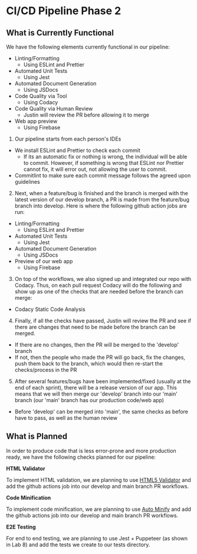 # CI/CD Pipeline Phase 2


## What is Currently Functional
We have the following elements currently functional in our pipeline:

- Linting/Formatting
  - Using ESLint and Prettier
- Automated Unit Tests
  - Using Jest
- Automated Document Generation
  - Using JSDocs
- Code Quality via Tool
  - Using Codacy
- Code Quality via Human Review
  - Justin will review the PR before allowing it to merge
- Web app preview
  - Using Firebase

1. Our pipeline starts from each person's IDEs
  - We install ESLint and Prettier to check each commit
    - If its an automatic fix or nothing is wrong, the individual will be able to commit. However, if something is wrong that ESLint nor Prettier cannot fix, it will error out, not allowing the user to commit.
  - Commitlint to make sure each commit message follows the agreed upon guidelines


2. Next, when a feature/bug is finished and the branch is merged with the latest version of our develop branch, a PR is made from the feature/bug branch into develop. Here is where the following github action jobs are run:
  - Linting/Formatting
    - Using ESLint and Prettier
  - Automated Unit Tests
    - Using Jest
  - Automated Document Generation
    - Using JSDocs
  - Preview of our web app
    - Using Firebase


3. On top of the workflows, we also signed up and integrated our repo with Codacy. Thus, on each pull request Codacy will do the following and show up as one of the checks that are needed before the branch can merge:
  - Codacy Static Code Analysis


4. Finally, if all the checks have passed, Justin will review the PR and see if there are changes that need to be made before the branch can be merged.
  - If there are no changes, then the PR will be merged to the 'develop' branch
  - If not, then the people who made the PR will go back, fix the changes, push them back to the branch, which would then re-start the checks/process in the PR


5. After several features/bugs have been implemented/fixed (usually at the end of each sprint), there will be a release version of our app. This means that we will then merge our 'develop' branch into our 'main' branch (our 'main' branch has our production code/web app)
  - Before 'develop' can be merged into 'main', the same checks as before have to pass, as well as the human review



## What is Planned

In order to produce code that is less error-prone and more production ready, we have the following checks planned for our pipeline:

**HTML Validator**

To implement HTML validation, we are planning to use [HTML5 Validator](https://github.com/svenkreiss/html5validator) and add the github actions job into our develop and main branch PR workflows.

**Code Minification**

To implement code minification, we are planning to use [Auto Minify](https://github.com/marketplace/actions/auto-minify) and add the github actions job into our develop and main branch PR workflows.

**E2E Testing**

For end to end testing, we are planning to use Jest + Puppeteer (as shown in Lab 8) and add the tests we create to our tests directory.
